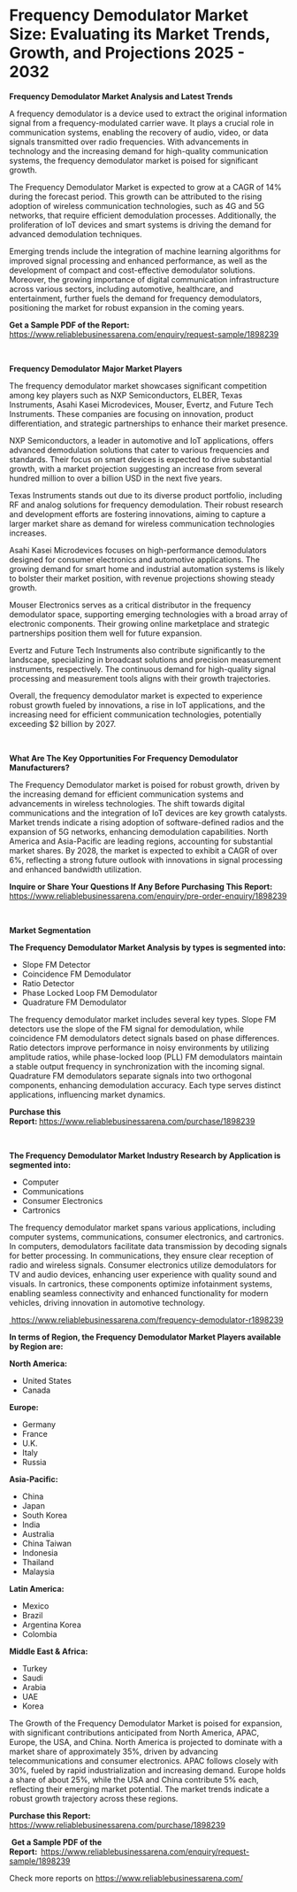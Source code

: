 <p><h1>Frequency Demodulator Market Size: Evaluating its Market Trends, Growth, and Projections 2025 - 2032</h1></p><p><strong>Frequency Demodulator Market Analysis and Latest Trends</strong></p>
<p><p>A frequency demodulator is a device used to extract the original information signal from a frequency-modulated carrier wave. It plays a crucial role in communication systems, enabling the recovery of audio, video, or data signals transmitted over radio frequencies. With advancements in technology and the increasing demand for high-quality communication systems, the frequency demodulator market is poised for significant growth.</p><p>The Frequency Demodulator Market is expected to grow at a CAGR of 14% during the forecast period. This growth can be attributed to the rising adoption of wireless communication technologies, such as 4G and 5G networks, that require efficient demodulation processes. Additionally, the proliferation of IoT devices and smart systems is driving the demand for advanced demodulation techniques. </p><p>Emerging trends include the integration of machine learning algorithms for improved signal processing and enhanced performance, as well as the development of compact and cost-effective demodulator solutions. Moreover, the growing importance of digital communication infrastructure across various sectors, including automotive, healthcare, and entertainment, further fuels the demand for frequency demodulators, positioning the market for robust expansion in the coming years.</p></p>
<p><strong>Get a Sample PDF of the Report:&nbsp;</strong> <a href="https://www.reliablebusinessarena.com/enquiry/request-sample/1898239?utm_campaign=3314&utm_medium=2&utm_source=Github&utm_content=ia&utm_term=06042025&utm_id=frequency-demodulator">https://www.reliablebusinessarena.com/enquiry/request-sample/1898239</a></p>
<p>&nbsp;</p>
<p><strong>Frequency Demodulator Major Market Players</strong></p>
<p><p>The frequency demodulator market showcases significant competition among key players such as NXP Semiconductors, ELBER, Texas Instruments, Asahi Kasei Microdevices, Mouser, Evertz, and Future Tech Instruments. These companies are focusing on innovation, product differentiation, and strategic partnerships to enhance their market presence.</p><p>NXP Semiconductors, a leader in automotive and IoT applications, offers advanced demodulation solutions that cater to various frequencies and standards. Their focus on smart devices is expected to drive substantial growth, with a market projection suggesting an increase from several hundred million to over a billion USD in the next five years.</p><p>Texas Instruments stands out due to its diverse product portfolio, including RF and analog solutions for frequency demodulation. Their robust research and development efforts are fostering innovations, aiming to capture a larger market share as demand for wireless communication technologies increases.</p><p>Asahi Kasei Microdevices focuses on high-performance demodulators designed for consumer electronics and automotive applications. The growing demand for smart home and industrial automation systems is likely to bolster their market position, with revenue projections showing steady growth.</p><p>Mouser Electronics serves as a critical distributor in the frequency demodulator space, supporting emerging technologies with a broad array of electronic components. Their growing online marketplace and strategic partnerships position them well for future expansion.</p><p>Evertz and Future Tech Instruments also contribute significantly to the landscape, specializing in broadcast solutions and precision measurement instruments, respectively. The continuous demand for high-quality signal processing and measurement tools aligns with their growth trajectories.</p><p>Overall, the frequency demodulator market is expected to experience robust growth fueled by innovations, a rise in IoT applications, and the increasing need for efficient communication technologies, potentially exceeding $2 billion by 2027.</p></p>
<p>&nbsp;</p>
<p><strong>What Are The Key Opportunities For Frequency Demodulator Manufacturers?</strong></p>
<p><p>The Frequency Demodulator market is poised for robust growth, driven by the increasing demand for efficient communication systems and advancements in wireless technologies. The shift towards digital communications and the integration of IoT devices are key growth catalysts. Market trends indicate a rising adoption of software-defined radios and the expansion of 5G networks, enhancing demodulation capabilities. North America and Asia-Pacific are leading regions, accounting for substantial market shares. By 2028, the market is expected to exhibit a CAGR of over 6%, reflecting a strong future outlook with innovations in signal processing and enhanced bandwidth utilization.</p></p>
<p><strong>Inquire or Share Your Questions If Any Before Purchasing This Report:</strong> <a href="https://www.reliablebusinessarena.com/enquiry/pre-order-enquiry/1898239?utm_campaign=3314&utm_medium=2&utm_source=Github&utm_content=ia&utm_term=06042025&utm_id=frequency-demodulator">https://www.reliablebusinessarena.com/enquiry/pre-order-enquiry/1898239</a></p>
<p>&nbsp;</p>
<p><strong>Market Segmentation</strong></p>
<p><strong>The Frequency Demodulator Market Analysis by types is segmented into:</strong></p>
<p><ul><li>Slope FM Detector</li><li>Coincidence FM Demodulator</li><li>Ratio Detector</li><li>Phase Locked Loop FM Demodulator</li><li>Quadrature FM Demodulator</li></ul></p>
<p><p>The frequency demodulator market includes several key types. Slope FM detectors use the slope of the FM signal for demodulation, while coincidence FM demodulators detect signals based on phase differences. Ratio detectors improve performance in noisy environments by utilizing amplitude ratios, while phase-locked loop (PLL) FM demodulators maintain a stable output frequency in synchronization with the incoming signal. Quadrature FM demodulators separate signals into two orthogonal components, enhancing demodulation accuracy. Each type serves distinct applications, influencing market dynamics.</p></p>
<p><strong>Purchase this Report:&nbsp;</strong><a href="https://www.reliablebusinessarena.com/purchase/1898239?utm_campaign=3314&utm_medium=2&utm_source=Github&utm_content=ia&utm_term=06042025&utm_id=frequency-demodulator">https://www.reliablebusinessarena.com/purchase/1898239</a></p>
<p>&nbsp;</p>
<p><strong>The Frequency Demodulator Market Industry Research by Application is segmented into:</strong></p>
<p><ul><li>Computer</li><li>Communications</li><li>Consumer Electronics</li><li>Cartronics</li></ul></p>
<p><p>The frequency demodulator market spans various applications, including computer systems, communications, consumer electronics, and cartronics. In computers, demodulators facilitate data transmission by decoding signals for better processing. In communications, they ensure clear reception of radio and wireless signals. Consumer electronics utilize demodulators for TV and audio devices, enhancing user experience with quality sound and visuals. In cartronics, these components optimize infotainment systems, enabling seamless connectivity and enhanced functionality for modern vehicles, driving innovation in automotive technology.</p></p>
<p><a href="https://www.reliablebusinessarena.com/frequency-demodulator-r1898239?utm_campaign=3314&utm_medium=2&utm_source=Github&utm_content=ia&utm_term=06042025&utm_id=frequency-demodulator">&nbsp;https://www.reliablebusinessarena.com/frequency-demodulator-r1898239</a></p>
<p><strong>In terms of Region, the Frequency Demodulator Market Players available by Region are:</strong></p>
<p>
    <p> <strong> North America: </strong>
        <ul>
            <li>United States</li>
            <li>Canada</li>
        </ul>
        </p> 
    <p> <strong> Europe: </strong>
        <ul>
            <li>Germany</li>
            <li>France</li>
            <li>U.K.</li>
            <li>Italy</li>
            <li>Russia</li>
        </ul>
        </p> 
    <p> <strong> Asia-Pacific: </strong>
        <ul>
            <li>China</li>
            <li>Japan</li>
            <li>South Korea</li>
            <li>India</li>
            <li>Australia</li>
            <li>China Taiwan</li>
            <li>Indonesia</li>
            <li>Thailand</li>
            <li>Malaysia</li>
        </ul>
        </p> 
    <p> <strong> Latin America: </strong>
        <ul>
            <li>Mexico</li>
            <li>Brazil</li>
            <li>Argentina Korea</li>
            <li>Colombia</li>
        </ul>
        </p> 
    <p> <strong> Middle East & Africa: </strong>
        <ul>
            <li>Turkey</li>
            <li>Saudi</li>
            <li>Arabia</li>
            <li>UAE</li>
            <li>Korea</li>
        </ul>
    </p>
    </p>
<p><p>The Growth of the Frequency Demodulator Market is poised for expansion, with significant contributions anticipated from North America, APAC, Europe, the USA, and China. North America is projected to dominate with a market share of approximately 35%, driven by advancing telecommunications and consumer electronics. APAC follows closely with 30%, fueled by rapid industrialization and increasing demand. Europe holds a share of about 25%, while the USA and China contribute 5% each, reflecting their emerging market potential. The market trends indicate a robust growth trajectory across these regions.</p></p>
<p><strong>Purchase this Report: </strong><a href="https://www.reliablebusinessarena.com/purchase/1898239?utm_campaign=3314&utm_medium=2&utm_source=Github&utm_content=ia&utm_term=06042025&utm_id=frequency-demodulator">https://www.reliablebusinessarena.com/purchase/1898239</a></p>
<p>&nbsp;<strong>Get a Sample PDF of the Report:&nbsp;&nbsp;</strong><a href="https://www.reliablebusinessarena.com/enquiry/request-sample/1898239?utm_campaign=3314&utm_medium=2&utm_source=Github&utm_content=ia&utm_term=06042025&utm_id=frequency-demodulator">https://www.reliablebusinessarena.com/enquiry/request-sample/1898239</a></p>
<p><strong></strong></p>
<p>Check more reports on <a href="https://www.reliablebusinessarena.com/?utm_campaign=3314&utm_medium=2&utm_source=Github&utm_content=ia&utm_term=06042025&utm_id=frequency-demodulator">https://www.reliablebusinessarena.com/</a></p>